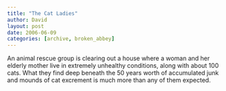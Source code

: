 ```yaml
---
title: "The Cat Ladies"
author: David
layout: post
date: 2006-06-09
categories: [archive, broken_abbey]
---
```


An animal rescue group is clearing out a house where a woman and her elderly
mother live in extremely unhealthy conditions, along with about 100 cats. What
they find deep beneath the 50 years worth of accumulated junk and mounds of cat
excrement is much more than any of them expected.
